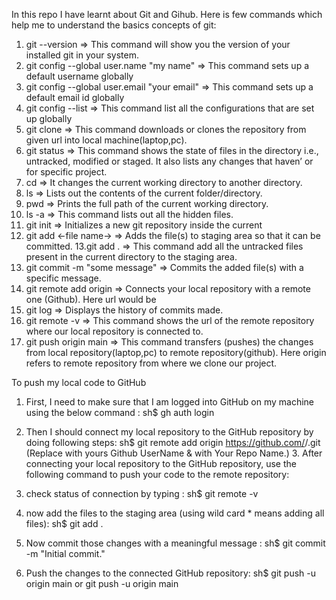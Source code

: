 In this repo I have learnt about Git and Gihub.
Here is few commands which help me to understand the basics concepts of git:

1. git --version => This command will show you the version of your installed git in your system.
2. git config --global user.name "my name" => This command sets up a default username globally
3. git config --global user.email "your email" => This command sets up a default email id globally
4. git config --list => This command list all the configurations that are set up globally
5. git clone <repo url> => This command downloads or clones the repository from given url into local machine(laptop,pc).
6. git status => This command shows the state of files in the directory i.e., untracked, modified or staged. It also lists any changes that haven’ or for specific project.
7. cd => It changes the current working directory to another directory.
8. ls => Lists out the contents of the current folder/directory.
9. pwd => Prints the full path of the current working directory.
10. ls -a => This command lists out all the hidden files.
11. git init => Initializes a new git repository inside the current
12. git add <-file name-> => Adds the file(s) to staging area so that it can be committed.
    13.git add . => This command add all the untracked files present in the current directory to the staging area.
13. git commit -m "some message" => Commits the added file(s) with a specific message.
14. git remote add origin <url> => Connects your local repository with a remote one (Github). Here url would be
15. git log => Displays the history of commits made.
16. git remote -v => This command shows the url of the remote repository where our local repository is connected to.
17. git push origin main => This command transfers (pushes) the changes from local repository(laptop,pc) to remote repository(github).
    Here origin refers to remote repository from where we clone our project.

To push my local code to GitHub

1. First, I need to make sure that I am logged into GitHub on my machine using the below command :
   sh$ gh auth login

2. Then I should connect my local
   repository to the GitHub repository by doing following steps:
   sh$ git remote add origin https://github.com/<username>/<repo>.git
   (Replace <username> with yours Github UserName & <repo> with Your Repo Name.) 3. After connecting your local repository to the GitHub repository, use the following command to push your code to the remote repository:

3. check status of connection by typing :
   sh$ git remote -v

4. now add the files to the staging area (using wild card \* means adding all files):
   sh$ git add .

5. Now commit those changes with a meaningful message :
   sh$ git commit -m "Initial commit."

6. Push the changes to the connected GitHub repository:
   sh$ git push -u origin main or git push -u origin main
